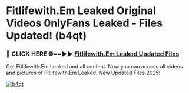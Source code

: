 # Fitlifewith.Em Leaked Original Videos 0nlyFans Leaked - Files Updated! (b4qt)

<h3>🔴 CLICK HERE 🌐==►► <a href="https://tinyurl.com/2wckxsce" rel="nofollow">Fitlifewith.Em Leaked Updated Files</a></h3>

Get Fitlifewith.Em Leaked and all content. Now you can access all videos and pictures of Fitlifewith.Em Leaked. New Updated Files 2025!

[![b4qt](https://i.imgur.com/AFduVYN.gif)](https://tinyurl.com/2wckxsce)
